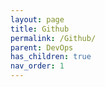 ```yaml
---
layout: page
title: Github
permalink: /Github/
parent: DevOps
has_children: true
nav_order: 1
---
```

